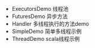- ExecutorsDemo 线程池
- FuturesDemo 异步方法
- Handler 多线程执行的方法demo
- SimpleDemo 简单多线程示例
- ThreadDemo scala线程示例
